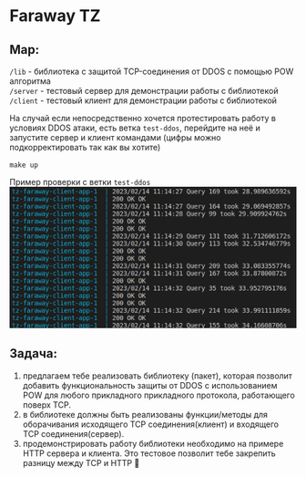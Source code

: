 # Faraway TZ

## Map:
`/lib` - библиотека с защитой TCP-соединения от DDOS с помощью POW алгоритма <br>
`/server` - тестовый сервер для демонстрации работы с библиотекой <br>
`/client` - тестовый клиент для демонстрации работы с библиотекой <br>

На случай если непосредственно хочется протестировать работу в условиях DDOS атаки, есть ветка `test-ddos`, перейдите на неё и запустите сервер и клиент командами (цифры можно подкорректировать так как вы хотите)
```
make up
```

Пример проверки с ветки `test-ddos`
![Пример](test-ddos.png)

## Задача:

1) предлагаем тебе реализовать библиотеку (пакет), которая позволит добавить функциональность защиты от 
    DDOS с использованием POW для любого прикладного прикладного протокола, работающего поверх TCP.
2) в библиотеке должны быть реализованы функции/методы для оборачивания исходящего TCP соединения(клиент) и входящего TCP соединения(сервер). 
3) продемонстрировать работу библиотеки необходимо на примере HTTP сервера и клиента.
Это тестовое позволит тебе  закрепить разницу между TCP и HTTP 🙂
